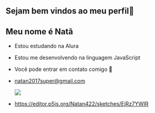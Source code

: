 ## Sejam bem vindos ao meu perfil💙



## Meu nome é Natã

- Estou estudando na Alura

- Estou me desenvolvendo na linguagem JavaScript

- Você pode entrar em contato comigo 📧

- natan2017super@gmail.com




  ![](https://media1.tenor.com/m/MpTy4knnxe8AAAAd/lebron-james-king-james.gif)


- https://editor.p5js.org/Natan422/sketches/EjRz7YWIR
